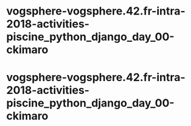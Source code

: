 # vogsphere-vogsphere.42.fr-intra-2018-activities-piscine_python_django_day_00-ckimaro
# vogsphere-vogsphere.42.fr-intra-2018-activities-piscine_python_django_day_00-ckimaro
